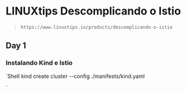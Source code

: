 # LINUXtips Descomplicando o Istio

  > `https://www.linuxtips.io/products/descomplicando-o-istio`


## Day 1

### Instalando Kind e Istio

`Shell
kind create cluster --config ./manifests/kind.yaml


`
